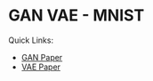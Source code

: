 # GAN VAE - MNIST

Quick Links:
* [GAN Paper](https://arxiv.org/pdf/1406.2661.pdf)
* [VAE Paper](https://arxiv.org/pdf/1312.6114.pdf)